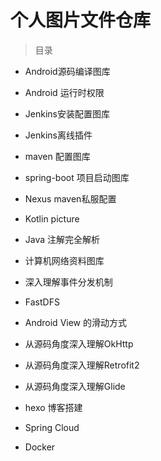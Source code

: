 # 个人图片文件仓库

>目录

- Android源码编译图库

- Android 运行时权限

- Jenkins安装配置图库

- Jenkins离线插件 

- maven 配置图库

- spring-boot 项目启动图库

- Nexus maven私服配置

- Kotlin picture 

- Java 注解完全解析 

- 计算机网络资料图库

- 深入理解事件分发机制

- FastDFS

- Android View 的滑动方式

- 从源码角度深入理解OkHttp

- 从源码角度深入理解Retrofit2

- 从源码角度深入理解Glide

- hexo 博客搭建

- Spring Cloud

- Docker